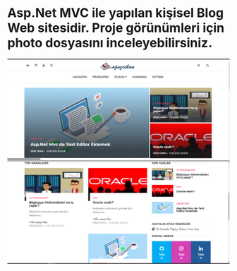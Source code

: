 # Asp.Net MVC ile yapılan kişisel Blog Web sitesidir. Proje görünümleri için photo dosyasını inceleyebilirsiniz.

![](https://github.com/oguzcihan/Blog_WebSite/blob/main/Photo/Home.png)
![](https://github.com/oguzcihan/Blog_WebSite/blob/main/Photo/Home-2.png)

